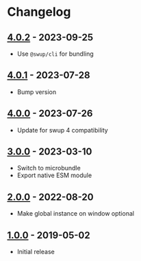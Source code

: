 # Changelog

## [4.0.2] - 2023-09-25

- Use `@swup/cli` for bundling

## [4.0.1] - 2023-07-28

- Bump version

## [4.0.0] - 2023-07-26

- Update for swup 4 compatibility

## [3.0.0] - 2023-03-10

- Switch to microbundle
- Export native ESM module

## [2.0.0] - 2022-08-20

- Make global instance on window optional

## [1.0.0] - 2019-05-02

- Initial release

[4.0.2]: https://github.com/swup/debug-plugin/releases/tag/4.0.2
[4.0.1]: https://github.com/swup/debug-plugin/releases/tag/4.0.1
[4.0.0]: https://github.com/swup/debug-plugin/releases/tag/4.0.0
[3.0.0]: https://github.com/swup/debug-plugin/releases/tag/3.0.0
[2.0.0]: https://github.com/swup/debug-plugin/releases/tag/2.0.0
[1.0.0]: https://github.com/swup/debug-plugin/releases/tag/1.0.0
